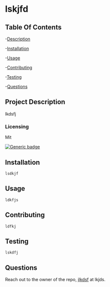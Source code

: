 
# lskjfd

## Table Of Contents
-[Description](#project-description)

-[Installation](#installation)
    
-[Usage](#usage)
    
-[Contributing](#contributing)
    
-[Testing](#testing)
    
-[Questions](#questions)

## Project Description
lkdsfj

### Licensing 
Mit

[![Generic badge](https://img.shields.io/badge/License-Mit-green.svg)](https://choosealicense.com/licenses/mit/.)
    
    

## Installation
    lsdkjf

## Usage
    ldkfjs

## Contributing
    ldfkj

## Testing
    lskdfj

## Questions
Reach out to the owner of the repo, [jlkdsf](https://github.com/jlkdsf) at lkjds.
